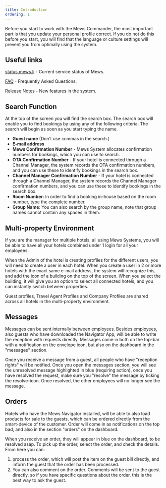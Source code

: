 ```yaml
---
title: Introduction
ordering: 1
---
```


Before you start to work with the Mews Commander, the most important part is that you update your personal profile correct. If you do not do this before you start, you will find that the language or culture settings will prevent you from optimally using the system.

## Useful links

[status.mews.li](http://status.mews.li) - Current service status of Mews.

[FAQ](https://mews.desk.com/) - Frequently Asked Questions.

[Release Notes](http://www.mewssystems.com/release-notes/) - New features in the system.


## Search Function

At the top of the screen you will find the search box. The search box will enable you to find bookings by using any of the following criteria. The search will begin as soon as you start typing the name.
- **Guest name** (Don't use commas in the search.)
- **E-mail address**
- **Mews Confirmation Number** - Mews System allocates confirmation numbers for bookings, which you can use to search.
- **OTA Confirmation Number** - If your hotel is connected through a Channel Manager, the system records the OTA confirmation numbers, and you can use these to identify bookings in the search box.
- **Channel Manager Confirmation Number** - If your hotel is connected through a Channel Manager, the system records the Channel Manager confirmation numbers, and you can use these to identify bookings in the search box.
- **Room Number**: In order to find a booking in-house based on the room number, type the complete number.
- **Group Name**: You can also search by the group name, note that group names cannot contain any spaces in them.
 
## Multi-property Environment

If you are the manager for multiple hotels, all using Mews Systems, you will be able to have all your hotels combined under 1 login for all your employees.

When the Admin of the hotel is creating profiles for the different users, you will need to create a user in each hotel. When you create a user in 2 or more hotels with the exact same e-mail address, the system will recognize this, and add the icon of a building on the top of the screen. When you select the building, it will give you an option to select all connected hotels, and you can instantly switch between properties.

Guest profiles, Travel Agent Profiles and Company Profiles are shared across all hotels in the multi-property environment.

## Messages

Messages can be sent internally between employees. Besides employees, also guests who have downloaded the Navigator App, will be able to write the reception with requests directly. Messages come in both on the top-bar with a notification on the envelope icon, but also on the dashboard in the "messages" section.

Once you receive a message from a guest, all people who have "reception rights" will be notified. Once you open the messages section, you will see the unresolved message highlighted in blue (requiring action), once you have resolved the request, make sure you "resolve" the message by ticking the resolve-icon. Once resolved, the other employees will no longer see the message.

## Orders

Hotels who have the Mews Navigator installed, will be able to also load products for sale to the guests, which can be ordered directly from the smart-device of the customer. Order will come in as notifications on the top bad, and also in the section "orders" on the dashboard.

When you receive an order, they will appear in blue on the dashboard, to be resolved asap. To pick up the order, select the order, and check the details. From here you can:
1. process the order, which will post the item on the guest bill directly, and inform the guest that the order has been processed.
2. You can also comment on the order. Comments will be sent to the guest directly, so if you have specific questions about the order, this is the best way to ask the guest.
